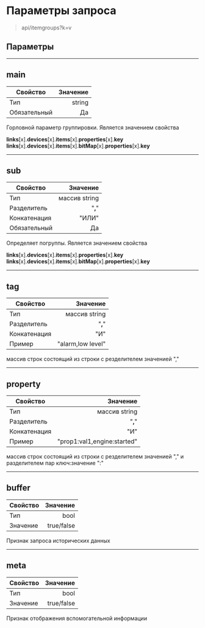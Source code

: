 # Параметры запроса

> api/itemgroups?k=v

## Параметры

----

## **main**

|Свойство|Значение|
|----|---:|
|Тип|string|
|Обязательный|Да|

Горловной параметр группировки. Является значением свойства

**links**[x].**devices**[x].**items**[x].**properties**[x].**key**
**links**[x].**devices**[x].**items**[x].**bitMap**[x].**properties**[x].**key**

----

## **sub**

|Свойство|Значение|
|----|---:|
|Тип|массив string|
|Разделитель|"**,**"|
|Конкатенация|"ИЛИ"|
|Обязательный|Да|

Определяет погруппы. Является значением свойства

**links**[x].**devices**[x].**items**[x].**properties**[x].**key**
**links**[x].**devices**[x].**items**[x].**bitMap**[x].**properties**[x].**key**

----

## **tag**

|Свойство|Значение|
|----|---:|
|Тип|массив string|
|Разделитель|"**,**"|
|Конкатенация|"И"|
|Пример|"alarm,low level"|

массив строк состоящий из строки с резделителем значенией ","

----

## **property**

|Свойство|Значение|
|----|---:|
|Тип|массив string|
|Разделитель|"**,**"|
|Конкатенация|"И"|
|Пример|"prop1:val1,engine:started"|

массив строк состоящий из строки с резделителем значенией "," и разделителем пар ключ:значение ":"

----

## **buffer**

|Свойство|Значение|
|----|---:|
|Тип|bool|
|Значение|true/false|

Признак запроса исторических данных

----

## **meta**

|Свойство|Значение|
|----|---:|
|Тип|bool|
|Значение|true/false|

Признак отображения вспомогательной информации
